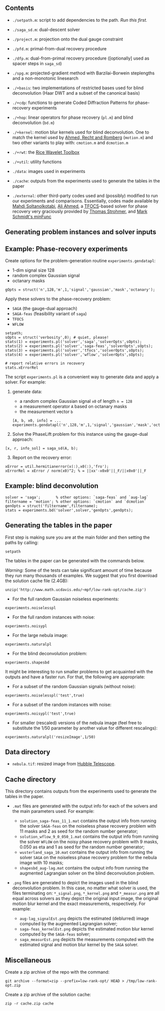 Contents
--------
* `./setpath.m`: script to add dependencies to the path. *Run this first.*

* `./saga_sd.m`: dual-descent solver

* `./project.m`: projection onto the dual gauge constraint

* `./pfd.m`: primal-from-dual recovery procedure

* `./dfp.m`: dual-from-primal recovery procedure ([optionally] used as spacer steps in `saga_sd`)

* `./spg.m`: projected-gradient method with Barzilai-Borwein steplengths and a non-monotonic linesearch

* `./+basis`: two implementations of restricted bases used for blind deconvolution (Haar DWT and a subset of the canonical basis)

* `./+cdp`: functions to generate Coded Diffraction Patterns for phase-recovery experiments

* `./+hop`: linear operators for phase recovery (`pl.m`) and blind deconvolution (`bd.m`)

* `./+kernel`: motion blur kernels used for blind deconvolution. One to match the kernel used by [Ahmed, Recht and Romberg](http://dx.doi.org/10.1109/TIT.2013.2294644) (`motion.m`) and two other variants to play with: `cmotion.m` and `dcmotion.m`

* `./+rwt`: the [Rice Wavelet Toolbox](https://github.com/ricedsp/rwt)

* `./+util`: utility functions

* `./data`: images used in experiments

* `./cache`: outputs from the experiments used to generate the tables in the paper

* `./external`: other third-party codes used and (possibly) modified to run our experiments and comparisons. Essentially, codes made available by [Mahdi Soltanolkotabi](http://www-bcf.usc.edu/~soltanol/WFcode.html), [Ali Ahmed](aliahmed.org/code.html), a [TFOCS](http://cvxr.com/tfocs/)-based solver for phase recovery very graciously provided by [Thomas Strohmer](https://www.math.ucdavis.edu/~strohmer/), and [Mark Schmidt's minFunc](http://www.cs.ubc.ca/~schmidtm/Software/minFunc.html)

Generating problem instances and solver inputs
----------------------------------------------

## Example: Phase-recovery experiments

Create options for the problem-generation routine `experiments.gendatapl`:
* 1-dim signal size 128
* random complex Gaussian signal
* octanary masks

```
gOpts = struct('n',128,'m',1,'signal','gaussian','mask','octanary');
```

Apply these solvers to the phase-recovery problem:
* `SAGA` (the gauge-dual approach)
* `SAGA-feas` (feasibility variant of `saga`)
* `TFOCS`
* `WFLOW`

```
setpath;
sOpts = struct('verbosity',0); # quiet, please!
stats(1) = experiments.pl('solver','saga','solverOpts',sOpts);
stats(2) = experiments.pl('solver','saga-feas','solverOpts',sOpts);
stats(3) = experiments.pl('solver','tfocs','solverOpts',sOpts);
stats(4) = experiments.pl('solver','wflow','solverOpts',sOpts);

# report relative errors in recovery
stats.xErrorRel
```

The script `experiments.pl` is a convenient way to generate data and apply a solver. For example:

1. generate data:
   * a random complex Gaussian signal `x0` of length `n = 128`
   * a measurement operator `A` based on octanary masks
   * the measurement vector `b`
   ```
   [A, b, x0, info] = ...
   experiments.gendatapl('n',128,'m',1,'signal','gaussian','mask','octanary');
   ```

2. Solve the PhaseLift problem for this instance using the gauge-dual approach:
  ```
  [x, r, info_sol] = saga_sd(A, b);
  ```

3. Report on the recovery error:
```
xError = util.hermitianerror(x(:),x0(:),'fro');
xErrorRel = xError / norm(x0)^2; % = ||xx'-x0x0'||_F/||x0x0'||_F
```

## Example: blind deconvolution
```
solver = 'saga';       % other options: `saga-feas` and `aug-lag`
filtername = 'motion'; % other options: `cmotion` and `dcmotion`
genOpts = struct('filtername',filtername);
stats = experiments.bd('solver',solver,'genOpts',genOpts);
```

Generating the tables in the paper
----------------------------------

First step is making sure you are at the main folder and then setting the paths
by calling:
```
setpath
```

The tables in the paper can be generated with the commands below.

*Warning:* Some of the tests can take significant amount of time because
they run many thousands of examples. We suggest that you first download
the solution cache file (2.4GB):
```
unzip('http://www.math.ucdavis.edu/~mpf/low-rank-opt/cache.zip')
```

* For the full random Gaussian noiseless experiments:
```
experiments.noiselesspl
```

* For the full random instances with noise:
```
experiments.noisypl
```

* For the large nebula image:
```
experiments.naturalpl
```

* For the blind deconvolution problem:
```
experiments.shapesbd
```

It might be interesting to run smaller problems to get acquainted with the
outputs and have a faster run. For that, the following are appropriate:

* For a subset of the random Gaussian signals (without noise):
```
experiments.noiselesspl('test',true)
```

* For a subset of the random instances with noise:
```
experiments.noisypl('test',true)
```

* For smaller (rescaled) versions of the nebula image (feel free to substitute
  the 1/50 parameter by another value for different rescalings):
```
experiments.naturalpl('resizeImage',1/50)
```

Data directory
--------------
* `nebula.tif`: resized image from [Hubble Telescope][].

[Hubble Telescope]: http://hubblesite.org/newscenter/archive/releases/nebula/2015/12/image/a/

Cache directory
---------------
This directory contains outputs from the experiments used to generate the tables
in the paper.

* `.mat` files are generated with the output info for each of the solvers
and the main parameters used. For example:
    - `solution_saga-feas_11_1.mat` contains the output info from running the
      solver `SAGA-feas` on the noiseless phase recovery problem with 11 masks
      and 2 as seed for the random number generator;
    - `solution_wflow_9_0_050_1.mat` contains the output info from running the
      solver `WFLOW` on the noisy phase recovery problem with 9 masks, 0.050 as
      eta and 1 as seed for the random number generator;
    - `wusterland_saga_10.mat` contains the output info from running the solver
      `SAGA` on the noiseless phase recovery problem for the nebula image with
      10 masks;
    - `shapesbd_aug-lag.mat` contains the output info from running the augmented
      Lagrangian solver on the blind deconvolution problem.

* `.png` files are generated to depict the images used in the blind
deconvolution problem. In this case, no matter what solver is used, the files
terminating on: `*_signal.png`, `*_kernel.png` and `*_measur.png` are all equal
across solvers as they depict the original input image, the original motion
blur kernel and the exact measurements, respectively. For example:
    - `aug-lag_signalEst.png` depicts the estimated (deblurred) image computed
      by the augmented Lagrangian solver;
    - `saga-feas_kernelEst.png` depicts the estimated motion blur kernel
      computed by the `SAGA-feas` solver;
    - `saga_measurEst.png` depicts the measurements computed with the estimated
      signal and motion blur kernel by the `SAGA` solver.

Miscellaneous
-------------

Create a zip archive of the repo with the command:
```
git archive --format=zip --prefix=low-rank-opt/ HEAD > /tmp/low-rank-opt.zip
```

Create a zip archive of the solution cache:
```
zip -r cache.zip cache
```
